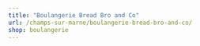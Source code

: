 ```yaml
---
title: "Boulangerie Bread Bro and Co"
url: /champs-sur-marne/boulangerie-bread-bro-and-co/
shop: boulangerie
---
```

